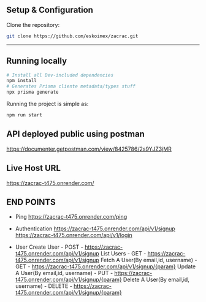 


## Setup & Configuration
Clone the repository:
```bash
git clone https://github.com/eskoimex/zacrac.git
```

---

## Running locally

```bash
# Install all Dev-included dependencies
npm install
# Generates Prisma cliente metadata/types stuff
npx prisma generate
```

Running the project is simple as:

```bash
npm run start
```


## API deployed public using postman
https://documenter.getpostman.com/view/8425786/2s9YJZ3jMR

## Live Host URL
https://zacrac-t475.onrender.com/


## END POINTS

- Ping 
https://zacrac-t475.onrender.com/ping

- Authentication
https://zacrac-t475.onrender.com/api/v1/signup
https://zacrac-t475.onrender.com/api/v1/login

- User
Create User - POST - https://zacrac-t475.onrender.com/api/v1/signup
List Users - GET - https://zacrac-t475.onrender.com/api/v1/signup
Fetch A User(By email,id, username) - GET - https://zacrac-t475.onrender.com/api/v1/signup/{param}
Update A User(By email,id, username) - PUT - https://zacrac-t475.onrender.com/api/v1/signup/{param}
Delete A User(By email,id, username) - DELETE - https://zacrac-t475.onrender.com/api/v1/signup/{param}






